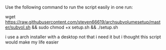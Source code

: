 Use the following command to run the script easily in one run:

wget https://raw.githubusercontent.com/steven66619/archsubvolumesetup/master/subvol.sh && sudo chmod +x setup.sh && ./setup.sh

i use a arch installer with a desktop  not that i need it but i thought this script would make my life easier
